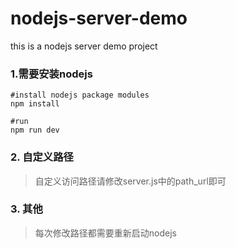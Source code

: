 # nodejs-server-demo
this is a nodejs server demo project

###	1.需要安装nodejs



```Js
#install nodejs package modules
npm install

#run
npm run dev				

```

### 2. 自定义路径

> 自定义访问路径请修改server.js中的path_url即可

### 3. 其他

>每次修改路径都需要重新启动nodejs